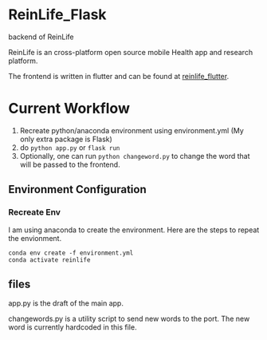 
# ReinLife_Flask
 backend of ReinLife

 ReinLife is an cross-platform open source mobile Health app and research platform.
 
 The frontend is written in flutter and can be found at [reinlife_flutter](https://github.com/boerz-coding/reinlife_flutter/tree/main).

# Current Workflow
1. Recreate python/anaconda environment using environment.yml (My only extra package is Flask)
2. do `python app.py` or `flask run`
3. Optionally, one can run `python changeword.py` to change the word that will be passed to the frontend.


## Environment Configuration
<!--
### Create Envionement
 conda activate relearnlife
 conda install flask requests
### Save Env
 conda env export > environment.yml)
-->
### Recreate Env
I am using anaconda to create the environment. Here are the steps to repeat the envionment.
```
conda env create -f environment.yml
conda activate reinlife
```
## files
app.py is the draft of the main app.

changewords.py is a utility script to send new words to the port. The new word is currently hardcoded in this file.
